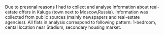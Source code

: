 Due to presonal reasons I had to collect and analyse information about real-estate offers in Kaluga (town next to Moscow,Russia). Information was collected from public sources (mainly newspapers and real-estate agencies). All flats in analysis correspond to following pattern: 1-bedroom, cental location near Stadium, secondary housing market.
